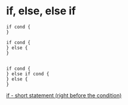 # if, else, else if

```
if cond {
}

if cond {
} else {
}


if cond {
} else if cond {
} else {
}
```

[if - short statement (right before the condition)](https://tour.golang.org/flowcontrol/6)


